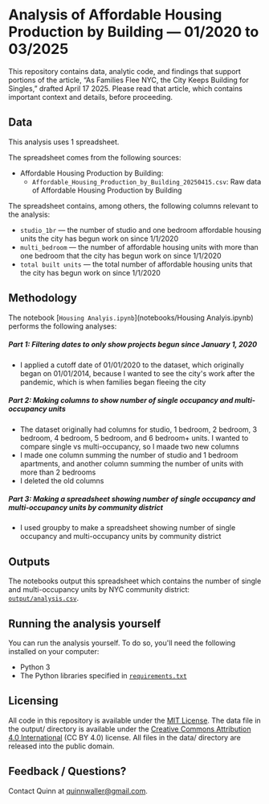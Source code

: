 
# Analysis of Affordable Housing Production by Building — 01/2020 to 03/2025

This repository contains data, analytic code, and findings that support portions of the article, “As Families Flee NYC, the City Keeps Building for Singles,” drafted April 17 2025. Please read that article, which contains important context and details, before proceeding.

## Data

This analysis uses 1 spreadsheet.

The spreadsheet comes from the following sources:

- Affordable Housing Production by Building:
  - `Affordable_Housing_Production_by_Building_20250415.csv`: Raw data of Affordable Housing Production by Building

The spreadsheet contains, among others, the following columns relevant to the analysis: 

- `studio_1br` — the number of studio and one bedroom affordable housing units the city has begun work on since 1/1/2020
- `multi_bedroom` — the number of affordable housing units with more than one bedroom that the city has begun work on since 1/1/2020
- `total built units` — the total number of affordable housing units that the city has begun work on since 1/1/2020

## Methodology

The notebook [`Housing Analyis.ipynb`](notebooks/Housing Analyis.ipynb) performs the following analyses:

##### Part 1: Filtering dates to only show projects begun since January 1, 2020

- I applied a cutoff date of 01/01/2020 to the dataset, which originally began on 01/01/2014, because I wanted to see the city's work after the pandemic, which is when families began fleeing the city


##### Part 2: Making columns to show number of single occupancy and multi-occupancy units

- The dataset originally had columns for studio, 1 bedroom, 2 bedroom, 3 bedroom, 4 bedroom, 5 bedroom, and 6 bedroom+ units. I wanted to compare single vs multi-occupancy, so I maade two new columns
- I made one column summing the number of studio and 1 bedroom apartments, and another column summing the number of units with more than 2 bedrooms
- I deleted the old columns 

##### Part 3: Making a spreadsheet showing number of single occupancy and multi-occupancy units by community district 
- I used groupby to make a spreadsheet showing number of single occupancy and multi-occupancy units by community district


## Outputs

The notebooks output this spreadsheet which contains the number of single and multi-occupancy units by NYC community district: [`output/analysis.csv`](output/analysis.csv).

## Running the analysis yourself

You can run the analysis yourself. To do so, you'll need the following installed on your computer:

- Python 3
- The Python libraries specified in [`requirements.txt`](requirements.txt)

## Licensing

All code in this repository is available under the [MIT License](https://opensource.org/licenses/MIT). The data file in the output/ directory is available under the [Creative Commons Attribution 4.0 International](https://creativecommons.org/licenses/by/4.0/) (CC BY 4.0) license. All files in the data/ directory are released into the public domain.

## Feedback / Questions?

Contact Quinn at quinnwaller@gmail.com.
